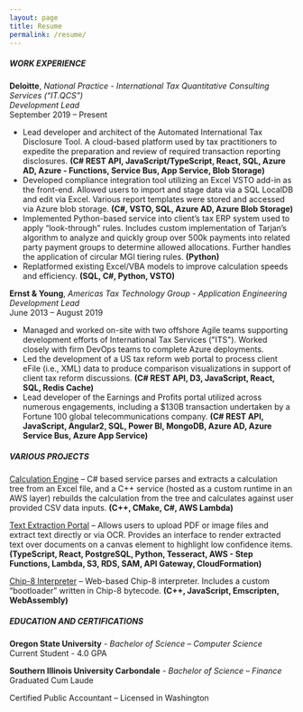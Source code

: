 ```yaml
---
layout: page
title: Resume
permalink: /resume/
---
```


##### WORK EXPERIENCE  
**Deloitte**, *National Practice - International Tax Quantitative Consulting Services (“IT.QCS”)*  
*Development Lead*  
September 2019 – Present  
  -  Lead developer and architect of the Automated International Tax Disclosure Tool.  A cloud-based platform used by tax practitioners to expedite the preparation and review of required transaction reporting disclosures. **(C# REST API, JavaScript/TypeScript, React, SQL, Azure AD, Azure - Functions, Service Bus, App Service, Blob Storage)**
  -  Developed compliance integration tool utilizing an Excel VSTO add-in as the front-end.  Allowed users to import and stage data via a SQL LocalDB and edit via Excel.  Various report templates were stored and accessed via Azure blob storage. **(C#, VSTO, SQL, Azure AD, Azure Blob Storage)**
  -  Implemented Python-based service into client’s tax ERP system used to apply “look-through” rules.  Includes custom implementation of Tarjan’s algorithm to analyze and quickly group over 500k payments into related party payment groups to determine allowed allocations.  Further handles the application of circular MGI tiering rules. **(Python)**
  -  Replatformed existing Excel/VBA models to improve calculation speeds and efficiency. **(SQL, C#, Python, VSTO)**  

**Ernst & Young**, *Americas Tax Technology Group - Application Engineering*  
*Development Lead*  
June 2013 – August 2019  
  -  Managed and worked on-site with two offshore Agile teams supporting development efforts of International Tax Services ("ITS"). Worked closely with firm DevOps teams to complete Azure deployments.
  -  Led the development of a US tax reform web portal to process client eFile (i.e., XML) data to produce comparison visualizations in support of client tax reform discussions. **(C# REST API, D3, JavaScript, React, SQL, Redis Cache)**
  -  Lead developer of the Earnings and Profits portal utilized across numerous engagements, including a $130B transaction undertaken by a Fortune 100 global telecommunications company. **(C# REST API, JavaScript, Angular2, SQL, Power BI, MongoDB, Azure AD, Azure Service Bus, Azure App Service)**  

##### VARIOUS PROJECTS
[Calculation Engine](https://github.com/ericcolvinmorgan/CalcEngine) – C# based service parses and extracts a calculation tree from an Excel file, and a C++ service (hosted as a custom runtime in an AWS layer) rebuilds the calculation from the tree and calculates against user provided CSV data inputs. **(C++, CMake, C#, AWS Lambda)**

[Text Extraction Portal](https://github.com/ericcolvinmorgan/TextExtraction) – Allows users to upload PDF or image files and extract text directly or via OCR.  Provides an interface to render extracted text over documents on a canvas element to highlight low confidence items. **(TypeScript, React, PostgreSQL, Python, Tesseract, AWS - Step Functions, Lambda, S3, RDS, SAM, API Gateway, CloudFormation)**

[Chip-8 Interpreter](https://www.ericcolvinmorgan.com/Chip8Emulation/) – Web-based Chip-8 interpreter.  Includes a custom “bootloader” written in Chip-8 bytecode. **(C++, JavaScript, Emscripten, WebAssembly)**

##### EDUCATION AND CERTIFICATIONS
**Oregon State University** - *Bachelor of Science – Computer Science*  
Current Student - 4.0 GPA

**Southern Illinois University Carbondale** - *Bachelor of Science – Finance*  
Graduated Cum Laude  

Certified Public Accountant – Licensed in Washington
